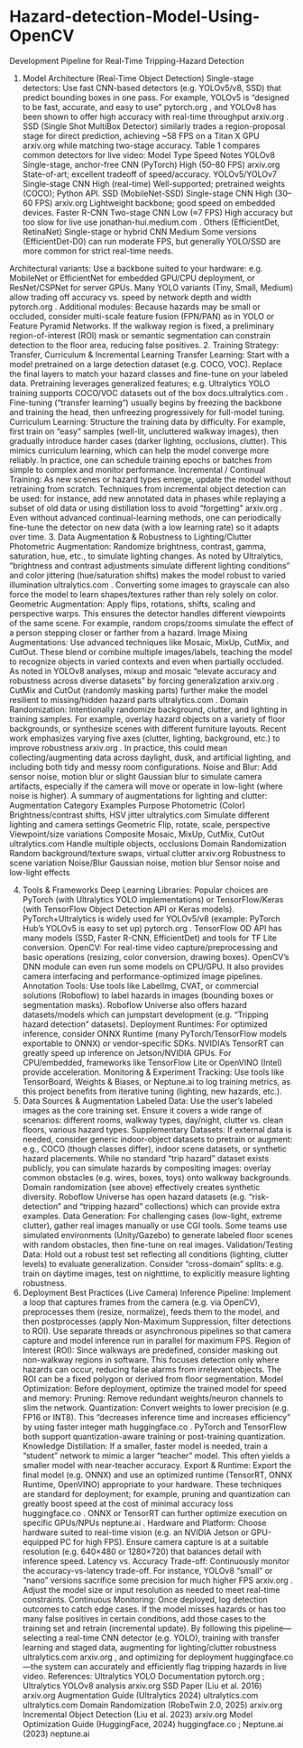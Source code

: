 # Hazard-detection-Model-Using-OpenCV

Development Pipeline for Real-Time Tripping-Hazard Detection
1. Model Architecture (Real-Time Object Detection)
Single-stage detectors: Use fast CNN-based detectors (e.g. YOLOv5/v8, SSD) that predict bounding boxes in one pass. For example, YOLOv5 is “designed to be fast, accurate, and easy to use”
pytorch.org
, and YOLOv8 has been shown to offer high accuracy with real-time throughput
arxiv.org
. SSD (Single Shot MultiBox Detector) similarly trades a region-proposal stage for direct prediction, achieving ~58 FPS on a Titan X GPU
arxiv.org
 while matching two-stage accuracy. Table 1 compares common detectors for live video:
Model	Type	Speed	Notes
YOLOv8	Single-stage, anchor-free CNN (PyTorch)	High (50–80 FPS)
arxiv.org
State-of-art; excellent tradeoff of speed/accuracy.
YOLOv5/YOLOv7	Single-stage CNN	High (real-time)	Well-supported; pretrained weights (COCO); Python API.
SSD (MobileNet-SSD)	Single-stage CNN	High (30–60 FPS)
arxiv.org
Lightweight backbone; good speed on embedded devices.
Faster R-CNN	Two-stage CNN	Low (≈7 FPS)	High accuracy but too slow for live use
jonathan-hui.medium.com
.
Others (EfficientDet, RetinaNet)	Single-stage or hybrid CNN	Medium	Some versions (EfficientDet-D0) can run moderate FPS, but generally YOLO/SSD are more common for strict real-time needs.

Architectural variants: Use a backbone suited to your hardware: e.g. MobileNet or EfficientNet for embedded GPU/CPU deployment, or ResNet/CSPNet for server GPUs. Many YOLO variants (Tiny, Small, Medium) allow trading off accuracy vs. speed by network depth and width
pytorch.org
.
Additional modules: Because hazards may be small or occluded, consider multi-scale feature fusion (FPN/PAN) as in YOLO or Feature Pyramid Networks. If the walkway region is fixed, a preliminary region-of-interest (ROI) mask or semantic segmentation can constrain detection to the floor area, reducing false positives.
2. Training Strategy: Transfer, Curriculum & Incremental Learning
Transfer Learning: Start with a model pretrained on a large detection dataset (e.g. COCO, VOC). Replace the final layers to match your hazard classes and fine-tune on your labeled data. Pretraining leverages generalized features; e.g. Ultralytics YOLO training supports COCO/VOC datasets out of the box
docs.ultralytics.com
. Fine-tuning (“transfer learning”) usually begins by freezing the backbone and training the head, then unfreezing progressively for full-model tuning.
Curriculum Learning: Structure the training data by difficulty. For example, first train on “easy” samples (well-lit, uncluttered walkway images), then gradually introduce harder cases (darker lighting, occlusions, clutter). This mimics curriculum learning, which can help the model converge more reliably. In practice, one can schedule training epochs or batches from simple to complex and monitor performance.
Incremental / Continual Training: As new scenes or hazard types emerge, update the model without retraining from scratch. Techniques from incremental object detection can be used: for instance, add new annotated data in phases while replaying a subset of old data or using distillation loss to avoid “forgetting”
arxiv.org
. Even without advanced continual-learning methods, one can periodically fine-tune the detector on new data (with a low learning rate) so it adapts over time.
3. Data Augmentation & Robustness to Lighting/Clutter
Photometric Augmentation: Randomize brightness, contrast, gamma, saturation, hue, etc., to simulate lighting changes. As noted by Ultralytics, “brightness and contrast adjustments simulate different lighting conditions” and color jittering (hue/saturation shifts) makes the model robust to varied illumination
ultralytics.com
. Converting some images to grayscale can also force the model to learn shapes/textures rather than rely solely on color.
Geometric Augmentation: Apply flips, rotations, shifts, scaling and perspective warps. This ensures the detector handles different viewpoints of the same scene. For example, random crops/zooms simulate the effect of a person stepping closer or farther from a hazard.
Image Mixing Augmentations: Use advanced techniques like Mosaic, MixUp, CutMix, and CutOut. These blend or combine multiple images/labels, teaching the model to recognize objects in varied contexts and even when partially occluded. As noted in YOLOv8 analyses, mixup and mosaic “elevate accuracy and robustness across diverse datasets” by forcing generalization
arxiv.org
. CutMix and CutOut (randomly masking parts) further make the model resilient to missing/hidden hazard parts
ultralytics.com
.
Domain Randomization: Intentionally randomize background, clutter, and lighting in training samples. For example, overlay hazard objects on a variety of floor backgrounds, or synthesize scenes with different furniture layouts. Recent work emphasizes varying five axes (clutter, lighting, background, etc.) to improve robustness
arxiv.org
. In practice, this could mean collecting/augmenting data across daylight, dusk, and artificial lighting, and including both tidy and messy room configurations.
Noise and Blur: Add sensor noise, motion blur or slight Gaussian blur to simulate camera artifacts, especially if the camera will move or operate in low-light (where noise is higher).
A summary of augmentations for lighting and clutter:
Augmentation Category	Examples	Purpose
Photometric (Color)	Brightness/contrast shifts, HSV jitter
ultralytics.com
Simulate different lighting and camera settings
Geometric	Flip, rotate, scale, perspective	Viewpoint/size variations
Composite	Mosaic, MixUp, CutMix, CutOut
ultralytics.com
Handle multiple objects, occlusions
Domain Randomization	Random background/texture swaps, virtual clutter
arxiv.org
Robustness to scene variation
Noise/Blur	Gaussian noise, motion blur	Sensor noise and low-light effects

4. Tools & Frameworks
Deep Learning Libraries: Popular choices are PyTorch (with Ultralytics YOLO implementations) or TensorFlow/Keras (with TensorFlow Object Detection API or Keras models). PyTorch+Ultralytics is widely used for YOLOv5/v8 (example: PyTorch Hub’s YOLOv5 is easy to set up)
pytorch.org
. TensorFlow OD API has many models (SSD, Faster R-CNN, EfficientDet) and tools for TF Lite conversion.
OpenCV: For real-time video capture/preprocessing and basic operations (resizing, color conversion, drawing boxes). OpenCV’s DNN module can even run some models on CPU/GPU. It also provides camera interfacing and performance-optimized image pipelines.
Annotation Tools: Use tools like LabelImg, CVAT, or commercial solutions (Roboflow) to label hazards in images (bounding boxes or segmentation masks). Roboflow Universe also offers hazard datasets/models which can jumpstart development (e.g. “Tripping hazard detection” datasets).
Deployment Runtimes: For optimized inference, consider ONNX Runtime (many PyTorch/TensorFlow models exportable to ONNX) or vendor-specific SDKs. NVIDIA’s TensorRT can greatly speed up inference on Jetson/NVIDIA GPUs. For CPU/embedded, frameworks like TensorFlow Lite or OpenVINO (Intel) provide acceleration.
Monitoring & Experiment Tracking: Use tools like TensorBoard, Weights & Biases, or Neptune.ai to log training metrics, as this project benefits from iterative tuning (lighting, new hazards, etc.).
5. Data Sources & Augmentation
Labeled Data: Use the user’s labeled images as the core training set. Ensure it covers a wide range of scenarios: different rooms, walkway types, day/night, clutter vs. clean floors, various hazard types.
Supplementary Datasets: If external data is needed, consider generic indoor-object datasets to pretrain or augment: e.g., COCO (though classes differ), indoor scene datasets, or synthetic hazard placements. While no standard “trip hazard” dataset exists publicly, you can simulate hazards by compositing images: overlay common obstacles (e.g. wires, boxes, toys) onto walkway backgrounds. Domain randomization (see above) effectively creates synthetic diversity. Roboflow Universe has open hazard datasets (e.g. “risk-detection” and “tripping hazard” collections) which can provide extra examples.
Data Generation: For challenging cases (low-light, extreme clutter), gather real images manually or use CGI tools. Some teams use simulated environments (Unity/Gazebo) to generate labeled floor scenes with random obstacles, then fine-tune on real images.
Validation/Testing Data: Hold out a robust test set reflecting all conditions (lighting, clutter levels) to evaluate generalization. Consider “cross-domain” splits: e.g. train on daytime images, test on nighttime, to explicitly measure lighting robustness.
6. Deployment Best Practices (Live Camera)
Inference Pipeline: Implement a loop that captures frames from the camera (e.g. via OpenCV), preprocesses them (resize, normalize), feeds them to the model, and then postprocesses (apply Non-Maximum Suppression, filter detections to ROI). Use separate threads or asynchronous pipelines so that camera capture and model inference run in parallel for maximum FPS.
Region of Interest (ROI): Since walkways are predefined, consider masking out non-walkway regions in software. This focuses detection only where hazards can occur, reducing false alarms from irrelevant objects. The ROI can be a fixed polygon or derived from floor segmentation.
Model Optimization: Before deployment, optimize the trained model for speed and memory:
Pruning: Remove redundant weights/neuron channels to slim the network.
Quantization: Convert weights to lower precision (e.g. FP16 or INT8). This “decreases inference time and increases efficiency” by using faster integer math
huggingface.co
. PyTorch and TensorFlow both support quantization-aware training or post-training quantization.
Knowledge Distillation: If a smaller, faster model is needed, train a “student” network to mimic a larger “teacher” model. This often yields a smaller model with near-teacher accuracy.
Export & Runtime: Export the final model (e.g. ONNX) and use an optimized runtime (TensorRT, ONNX Runtime, OpenVINO) appropriate to your hardware.
These techniques are standard for deployment; for example, pruning and quantization can greatly boost speed at the cost of minimal accuracy loss
huggingface.co
. ONNX or TensorRT can further optimize execution on specific GPUs/NPUs
neptune.ai
.
Hardware and Platform: Choose hardware suited to real-time vision (e.g. an NVIDIA Jetson or GPU-equipped PC for high FPS). Ensure camera capture is at a suitable resolution (e.g. 640×480 or 1280×720) that balances detail with inference speed.
Latency vs. Accuracy Trade-off: Continuously monitor the accuracy-vs-latency trade-off. For instance, YOLOv8 “small” or “nano” versions sacrifice some precision for much higher FPS
arxiv.org
. Adjust the model size or input resolution as needed to meet real-time constraints.
Continuous Monitoring: Once deployed, log detection outcomes to catch edge cases. If the model misses hazards or has too many false positives in certain conditions, add those cases to the training set and retrain (incremental update).
By following this pipeline—selecting a real-time CNN detector (e.g. YOLO), training with transfer learning and staged data, augmenting for lighting/clutter robustness
ultralytics.com
arxiv.org
, and optimizing for deployment
huggingface.co
—the system can accurately and efficiently flag tripping hazards in live video. References:
Ultralytics YOLO Documentation
pytorch.org
; Ultralytics YOLOv8 analysis
arxiv.org
SSD Paper (Liu et al. 2016)
arxiv.org
Augmentation Guide (Ultralytics 2024)
ultralytics.com
ultralytics.com
Domain Randomization (RoboTwin 2.0, 2025)
arxiv.org
Incremental Object Detection (Liu et al. 2023)
arxiv.org
Model Optimization Guide (HuggingFace, 2024)
huggingface.co
; Neptune.ai (2023)
neptune.ai

